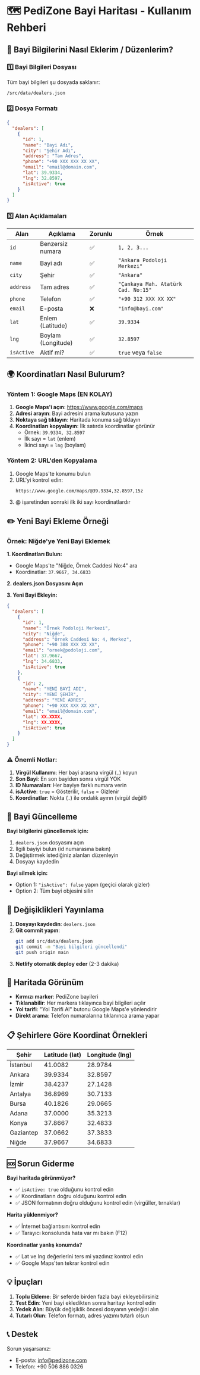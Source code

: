 # 🗺️ PediZone Bayi Haritası - Kullanım Rehberi

## 📍 Bayi Bilgilerini Nasıl Eklerim / Düzenlerim?

### 1️⃣ Bayi Bilgileri Dosyası

Tüm bayi bilgileri şu dosyada saklanır:
```
/src/data/dealers.json
```

### 2️⃣ Dosya Formatı

```json
{
  "dealers": [
    {
      "id": 1,
      "name": "Bayi Adı",
      "city": "Şehir Adı",
      "address": "Tam Adres",
      "phone": "+90 XXX XXX XX XX",
      "email": "email@domain.com",
      "lat": 39.9334,
      "lng": 32.8597,
      "isActive": true
    }
  ]
}
```

### 3️⃣ Alan Açıklamaları

| Alan | Açıklama | Zorunlu | Örnek |
|------|----------|---------|-------|
| `id` | Benzersiz numara | ✅ | `1, 2, 3...` |
| `name` | Bayi adı | ✅ | `"Ankara Podoloji Merkezi"` |
| `city` | Şehir | ✅ | `"Ankara"` |
| `address` | Tam adres | ✅ | `"Çankaya Mah. Atatürk Cad. No:15"` |
| `phone` | Telefon | ✅ | `"+90 312 XXX XX XX"` |
| `email` | E-posta | ❌ | `"info@bayi.com"` |
| `lat` | Enlem (Latitude) | ✅ | `39.9334` |
| `lng` | Boylam (Longitude) | ✅ | `32.8597` |
| `isActive` | Aktif mi? | ✅ | `true` veya `false` |

## 🌍 Koordinatları Nasıl Bulurum?

### Yöntem 1: Google Maps (EN KOLAY)

1. **Google Maps'i açın**: https://www.google.com/maps
2. **Adresi arayın**: Bayi adresini arama kutusuna yazın
3. **Noktaya sağ tıklayın**: Haritada konuma sağ tıklayın
4. **Koordinatları kopyalayın**: İlk satırda koordinatlar görünür
   - Örnek: `39.9334, 32.8597`
   - İlk sayı = `lat` (enlem)
   - İkinci sayı = `lng` (boylam)

### Yöntem 2: URL'den Kopyalama

1. Google Maps'te konumu bulun
2. URL'yi kontrol edin:
   ```
   https://www.google.com/maps/@39.9334,32.8597,15z
   ```
3. @ işaretinden sonraki ilk iki sayı koordinatlardır

## ✏️ Yeni Bayi Ekleme Örneği

### Örnek: Niğde'ye Yeni Bayi Eklemek

**1. Koordinatları Bulun:**
- Google Maps'te "Niğde, Örnek Caddesi No:4" ara
- Koordinatlar: `37.9667, 34.6833`

**2. dealers.json Dosyasını Açın**

**3. Yeni Bayi Ekleyin:**
```json
{
  "dealers": [
    {
      "id": 1,
      "name": "Örnek Podoloji Merkezi",
      "city": "Niğde",
      "address": "Örnek Caddesi No: 4, Merkez",
      "phone": "+90 388 XXX XX XX",
      "email": "ornek@podoloji.com",
      "lat": 37.9667,
      "lng": 34.6833,
      "isActive": true
    },
    {
      "id": 2,
      "name": "YENİ BAYİ ADI",
      "city": "YENİ ŞEHİR",
      "address": "YENİ ADRES",
      "phone": "+90 XXX XXX XX XX",
      "email": "email@domain.com",
      "lat": XX.XXXX,
      "lng": XX.XXXX,
      "isActive": true
    }
  ]
}
```

### ⚠️ Önemli Notlar:

1. **Virgül Kullanımı**: Her bayi arasına virgül (`,`) koyun
2. **Son Bayi**: En son bayiden sonra virgül YOK
3. **ID Numaraları**: Her bayiye farklı numara verin
4. **isActive**: `true` = Gösterilir, `false` = Gizlenir
5. **Koordinatlar**: Nokta (`.`) ile ondalık ayırın (virgül değil!)

## 🔄 Bayi Güncelleme

**Bayi bilgilerini güncellemek için:**
1. `dealers.json` dosyasını açın
2. İlgili bayiyi bulun (id numarasına bakın)
3. Değiştirmek istediğiniz alanları düzenleyin
4. Dosyayı kaydedin

**Bayi silmek için:**
- Option 1: `"isActive": false` yapın (geçici olarak gizler)
- Option 2: Tüm bayi objesini silin

## 🚀 Değişiklikleri Yayınlama

1. **Dosyayı kaydedin**: `dealers.json`
2. **Git commit yapın**:
   ```bash
   git add src/data/dealers.json
   git commit -m "Bayi bilgileri güncellendi"
   git push origin main
   ```
3. **Netlify otomatik deploy eder** (2-3 dakika)

## 🎨 Haritada Görünüm

- **Kırmızı marker**: PediZone bayileri
- **Tıklanabilir**: Her markera tıklayınca bayi bilgileri açılır
- **Yol tarifi**: "Yol Tarifi Al" butonu Google Maps'e yönlendirir
- **Direkt arama**: Telefon numaralarına tıklanınca arama yapar

## 📋 Şehirlere Göre Koordinat Örnekleri

| Şehir | Latitude (lat) | Longitude (lng) |
|-------|----------------|-----------------|
| İstanbul | 41.0082 | 28.9784 |
| Ankara | 39.9334 | 32.8597 |
| İzmir | 38.4237 | 27.1428 |
| Antalya | 36.8969 | 30.7133 |
| Bursa | 40.1826 | 29.0665 |
| Adana | 37.0000 | 35.3213 |
| Konya | 37.8667 | 32.4833 |
| Gaziantep | 37.0662 | 37.3833 |
| Niğde | 37.9667 | 34.6833 |

## 🆘 Sorun Giderme

**Bayi haritada görünmüyor?**
- ✅ `isActive: true` olduğunu kontrol edin
- ✅ Koordinatların doğru olduğunu kontrol edin
- ✅ JSON formatının doğru olduğunu kontrol edin (virgüller, tırnaklar)

**Harita yüklenmiyor?**
- ✅ İnternet bağlantısını kontrol edin
- ✅ Tarayıcı konsolunda hata var mı bakın (F12)

**Koordinatlar yanlış konumda?**
- ✅ Lat ve lng değerlerini ters mi yazdınız kontrol edin
- ✅ Google Maps'ten tekrar kontrol edin

## 💡 İpuçları

1. **Toplu Ekleme**: Bir seferde birden fazla bayi ekleyebilirsiniz
2. **Test Edin**: Yeni bayi ekledikten sonra haritayı kontrol edin
3. **Yedek Alın**: Büyük değişiklik öncesi dosyanın yedeğini alın
4. **Tutarlı Olun**: Telefon formatı, adres yazımı tutarlı olsun

## 📞 Destek

Sorun yaşarsanız:
- E-posta: info@pedizone.com
- Telefon: +90 506 886 0326
